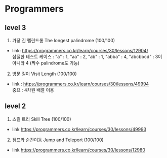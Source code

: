 # Programmers

## level 3

1. 가장 긴 펠린드롬  The longest palindrome (100/100)
* link: <https://programmers.co.kr/learn/courses/30/lessons/12904/>  
삽질한 테스트 케이스 : "a" : 1, "aa" : 2, "ab" : 1, "abba" : 4, "abcbbcd" : 3이 아니라 4 (짝수 palindrome도 가능)
2. 방문 길이 Visit Length (100/100)
* link : <https://programmers.co.kr/learn/courses/30/lessons/49994>  
중요 : 4차원 배열 이용

## level 2
1. 스킬 트리 Skill Tree (100/100)
* link <https://programmers.co.kr/learn/courses/30/lessons/49993>
2. 점프와 순간이동 Jump and Teleport (100/100)
* link <https://programmers.co.kr/learn/courses/30/lessons/12980>


